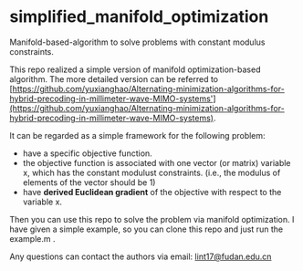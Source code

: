 # simplified_manifold_optimization
Manifold-based-algorithm to solve problems with constant modulus constraints.

This repo realized a simple version of manifold optimization-based algorithm. The more detailed version can be referred to
[https://github.com/yuxianghao/Alternating-minimization-algorithms-for-hybrid-precoding-in-millimeter-wave-MIMO-systems'](https://github.com/yuxianghao/Alternating-minimization-algorithms-for-hybrid-precoding-in-millimeter-wave-MIMO-systems).

It can be regarded as a simple framework for the following problem:

* have a specific objective function. 
* the objective function is associated with one vector (or matrix) variable x, which has the constant modulust constraints. 
(i.e., the modulus of elements of the vector should be 1)
* have **derived Euclidean gradient** of the objective with respect to the variable x.

Then you can use this repo to solve the problem via manifold optimization.  I have given a simple example, so you can clone this repo 
and just run the example.m .

Any questions can contact the authors via email: lint17@fudan.edu.cn 
